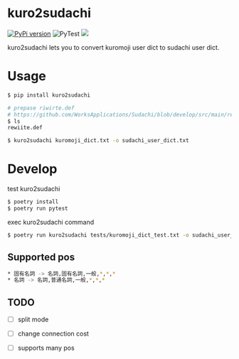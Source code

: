 # kuro2sudachi

[![PyPi version](https://img.shields.io/pypi/v/kuro2sudachi.svg)](https://pypi.python.org/pypi/kuro2sudachi/)
![PyTest](https://github.com/po3rin/kuro2sudachi/workflows/PyTest/badge.svg)
[![](https://img.shields.io/badge/python-3.9+-blue.svg)](https://www.python.org/downloads/release/python-390/)

kuro2sudachi lets you to convert kuromoji user dict to sudachi user dict.

# Usage

```sh
$ pip install kuro2sudachi

# prepase riwirte.def
# https://github.com/WorksApplications/Sudachi/blob/develop/src/main/resources/rewrite.def
$ ls
rewiite.def

$ kuro2sudachi kuromoji_dict.txt -o sudachi_user_dict.txt
```

# Develop

test kuro2sudachi

```sh
$ poetry install
$ poetry run pytest
```

exec kuro2sudachi command

```sh
$ poetry run kuro2sudachi tests/kuromoji_dict_test.txt -o sudachi_user_dict.txt
```

## Supported pos

```sh
* 固有名詞 -> 名詞,固有名詞,一般,*,*,*
* 名詞 -> 名詞,普通名詞,一般,*,*,*
```

## TODO

- [ ] split mode
- [ ] change connection cost
- [ ] supports many pos

